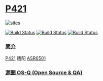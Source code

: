 ﻿# [P421](https://github.com/OS-Q/P421)

[![sites](http://182.61.61.133/link/resources/OSQ.png)](http://www.OS-Q.com)

[![Build Status](https://github.com/OS-Q/P421/workflows/CI/badge.svg)](https://github.com/OS-Q/P421/actions/workflows/CI.yml)
[![Build Status](https://circleci.com/gh/OS-Q/P421.svg?style=svg)](https://circleci.com/gh/OS-Q/P421)
[![Build Status](https://cloud.drone.io/api/badges/OS-Q/P421/status.svg)](https://cloud.drone.io/OS-Q/P421)

### [简介](https://github.com/OS-Q/P421/wiki)

[P421](https://github.com/OS-Q/P421) 适配 [ASR6501](https://github.com/SoCXin/ASR6501)

### [源圈 OS-Q (Open Source & QA) ](http://www.OS-Q.com)
